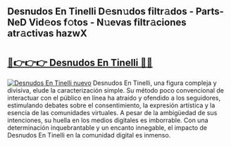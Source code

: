 ## Desnudos En Tinelli D𝚎sn𝚞dos filtr𝚊dos - Parts-NeD Vid𝚎os f𝚘tos - N𝚞evas filtr𝚊ciones atr𝚊ctivas hazwX

# <h2><a href="http://mb5gkt.tromn.icu/?c=Desnudos+En+Tinelli">🔗👉👉👉 Desnudos En Tinelli 🔗🔗</a></h2>

[![Desnudos En Tinelli nuevo](https://i.imgur.com/pEAQMta.gif)](http://mb5gkt.tromn.icu/?c=Desnudos+En+Tinelli)
Desnudos En Tinelli, una figura compleja y divisiva, elude la caracterización simple. Su método poco convencional de interactuar con el público en línea ha atraído y ofendido a los seguidores, estimulando debates sobre el consentimiento, la expresión artística y la esencia de las comunidades virtuales. A pesar de la ambigüedad de sus intenciones, su huella en los medios digitales es imborrable. Con una determinación inquebrantable y un encanto innegable, el impacto de Desnudos En Tinelli en la comunidad digital es inmenso.
